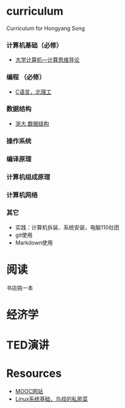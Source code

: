 # curriculum
Curriculum for Hongyang Song

### 计算机基础（必修）
* [大学计算机—计算思维导论](https://www.icourse163.org/course/HIT-7001)
### 编程 （必修）
* [C语言，北理工](https://www.icourse163.org/course/BIT-20019)
### 数据结构
* [浙大,数据结构](https://www.icourse163.org/course/ZJU-93001)
### 操作系统
### 编译原理
### 计算机组成原理
### 计算机网络

### 其它

* 实践：计算机拆装、系统安装，电脑110社团
* git使用
* Markdown使用

# 阅读
书店挑一本

# 经济学

# TED演讲


# Resources
* [MOOC网站](https://www.icourse163.org/)
* [Linux系统基础，鸟叔的私房菜](http://linux.vbird.org/)



